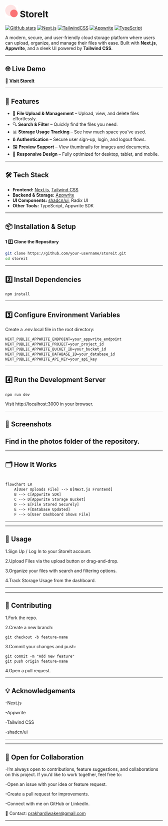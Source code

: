 # <img src="./public/assets/icons/logo-brand.svg" alt="StoreIt Logo" width="40" /> StoreIt

[![GitHub stars](https://img.shields.io/github/stars/Prakhardiwaker/Store_it?style=social)](https://github.com/Prakhardiwaker/Store_it/stargazers)
[![Next.js](https://img.shields.io/badge/Next.js-000000?logo=nextdotjs&logoColor=white)](https://nextjs.org/)
[![TailwindCSS](https://img.shields.io/badge/Tailwind_CSS-38B2AC?logo=tailwind-css&logoColor=white)](https://tailwindcss.com/)
[![Appwrite](https://img.shields.io/badge/Appwrite-F02E65?logo=appwrite&logoColor=white)](https://appwrite.io/)
[![TypeScript](https://img.shields.io/badge/TypeScript-3178C6?logo=typescript&logoColor=white)](https://www.typescriptlang.org/)


A modern, secure, and user-friendly cloud storage platform where users can upload, organize, and manage their files with ease. Built with **Next.js**, **Appwrite**, and a sleek UI powered by **Tailwind CSS**.

---

## 🌐 **Live Demo**  
🔗 **[Visit StoreIt](https://store-it-kappa-five.vercel.app/)**  


---

## 🚀 **Features**  

- 📂 **File Upload & Management** – Upload, view, and delete files effortlessly.  
- 🔍 **Search & Filter** – Quickly find the files you need.  
- 📊 **Storage Usage Tracking** – See how much space you’ve used.  
- 🔒 **Authentication** – Secure user sign-up, login, and logout flows.  
- 🖼 **Preview Support** – View thumbnails for images and documents.  
- 📱 **Responsive Design** – Fully optimized for desktop, tablet, and mobile.  

---

## 🛠 **Tech Stack**  

- **Frontend:** [Next.js](https://nextjs.org/), [Tailwind CSS](https://tailwindcss.com/)  
- **Backend & Storage:** [Appwrite](https://appwrite.io/)  
- **UI Components:** [shadcn/ui](https://ui.shadcn.com/), Radix UI  
- **Other Tools:** TypeScript, Appwrite SDK  

---

## 📦 **Installation & Setup**  

**1️ 1️⃣ Clone the Repository**  
```bash
git clone https://github.com/your-username/storeit.git
cd storeit

```

---
## 2️⃣ Install Dependencies
```
npm install
```

---
## 3️⃣ Configure Environment Variables
Create a .env.local file in the root directory:
```
NEXT_PUBLIC_APPWRITE_ENDPOINT=your_appwrite_endpoint
NEXT_PUBLIC_APPWRITE_PROJECT=your_project_id
NEXT_PUBLIC_APPWRITE_BUCKET_ID=your_bucket_id
NEXT_PUBLIC_APPWRITE_DATABASE_ID=your_database_id
NEXT_PUBLIC_APPWRITE_API_KEY=your_api_key
```

---

## 4️⃣ Run the Development Server
```
npm run dev
```
Visit http://localhost:3000 in your browser.

---
## 📸 Screenshots
Find in the photos folder of the repository.
---

---
## 🗂 How It Works

```

flowchart LR
    A[User Uploads File] --> B[Next.js Frontend]
    B --> C[Appwrite SDK]
    C --> D[Appwrite Storage Bucket]
    D --> E[File Stored Securely]
    E --> F[Database Updated]
    F --> G[User Dashboard Shows File]

```

---

---
## 📜 Usage

1.Sign Up / Log In to your StoreIt account.

2.Upload Files via the upload button or drag-and-drop.

3.Organize your files with search and filtering options.

4.Track Storage Usage from the dashboard.

---

---
## 🤝 Contributing
1.Fork the repo.

2.Create a new branch:
```
git checkout -b feature-name

```
3.Commit your changes and push:
```
git commit -m "Add new feature"
git push origin feature-name
```
4.Open a pull request.

---

## 💡 Acknowledgements
-Next.js

-Appwrite

-Tailwind CSS

-shadcn/ui

---

---
## 🤝 Open for Collaboration

-I’m always open to contributions, feature suggestions, and collaborations on this project.
If you’d like to work together, feel free to:

-Open an issue with your idea or feature request.

-Create a pull request for improvements.

-Connect with me on GitHub or LinkedIn.

📧 Contact: prakhardiwaker@gmail.com

---


















